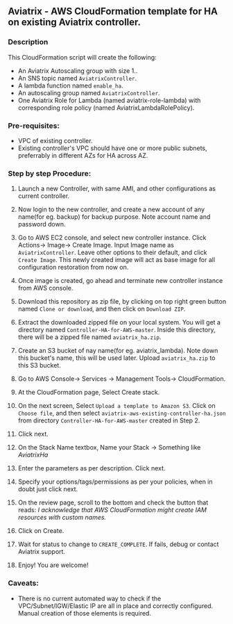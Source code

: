 ## Aviatrix - AWS CloudFormation template for HA on existing Aviatrix controller.

### Description
This CloudFormation script will create the following:

* An Aviatrix Autoscaling group with size 1..
* An SNS topic named `AviatrixController`.
* A lambda function named `enable_ha`.
* An autoscaling group named `AviatrixController`.
* One Aviatrix Role for Lambda (named aviatrix-role-lambda) with corresponding role policy (named AviatrixLambdaRolePolicy).

### Pre-requisites:

* VPC of existing controller.
* Existing controller's VPC should have one or more public subnets, preferrably in different AZs for HA across AZ.

### Step by step Procedure:

1. Launch a new Controller, with same AMI, and other configurations as current controller.

2. Now login to the new controller, and create a new account of any name(for eg. backup) for backup purpose. Note account name and password down.

3. Go to AWS EC2 console, and select new controller instance. Click Actions-> Image-> Create Image. Input Image name as `AviatrixController`. Leave other options to their default, and click `Create Image`. This newly created image will act as base image for all configuration restoration from now on. 

4. Once image is created, go ahead and terminate new controller instance from AWS console.

5. Download this repository as zip file, by clicking on top right green button named `Clone or download`, and then click on `Download ZIP`.

6. Extract the downloaded zipped file on your local system. You will get a directory named `Controller-HA-for-AWS-master`. Inside this directory, there will be a zipped file named `aviatrix_ha.zip`.

7. Create an S3 bucket of nay name(for eg. aviatrix_lambda). Note down this bucket's name, this will be used later. Upload `aviatrix_ha.zip` to this S3 bucket.

8. Go to AWS Console-> Services -> Management Tools-> CloudFormation.

10. At the CloudFormation page, Select Create stack.

11. On the next screen, Select `Upload a template to Amazon S3`. Click on `Choose file`, and then select `aviatrix-aws-existing-controller-ha.json` from directory `Controller-HA-for-AWS-master` created in Step 2.

12. Click next.

13. On the Stack Name textbox, Name your Stack -> Something like *AviatrixHa*

14. Enter the parameters as per description. Click next.

15. Specify your options/tags/permissions as per your policies, when in doubt just click next.

16. On the review page, scroll to the bottom and check the button that reads:
*I acknowledge that AWS CloudFormation might create IAM resources with custom names.*

17. Click on Create.

18. Wait for status to change to `CREATE_COMPLETE`. If fails, debug or contact Aviatrix support.

19. Enjoy! You are welcome!

### Caveats:

* There is no current automated way to check if the VPC/Subnet/IGW/Elastic IP are all in place and correctly configured. Manual creation of those elements is required.

